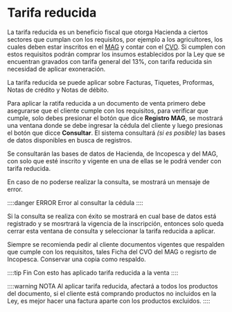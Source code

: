# Tarifa reducida

La tarifa reducida es un beneficio fiscal que otorga Hacienda a ciertos sectores que cumplan con los requisitos, por ejemplo a los agricultores, los cuales deben estar inscritos en el [MAG](https://www.mag.go.cr/) y contar con el [CVO](https://www.senasa.go.cr/institucion/organizacion/direcciones-nacionales/direccion-nacional-de-operaciones/cvo). Si cumplen con estos requisitos podrán comprar los insumos establecidos por la Ley que se encuentran gravados con tarifa general del 13%, con tarifa reducida sin necesidad de aplicar exoneración.

La tarifa reducida se puede aplicar sobre Facturas, Tiquetes, Proformas, Notas de crédito y Notas de débito.

Para aplicar la ratifa reducida a un documento de venta primero debe asegurarse que el cliente cumple con los requisitos, para verificar que cumple, solo debes presionar el botón que dice **Registro MAG**, se mostrará una ventana donde se debe ingresar la cédula del cliente y luego presionas el botón que dicce **Consultar**. El sistema consultará *(si es posible)* las bases de datos disponibles en busca de registros.

Se consultarán las bases de datos de Hacienda, de Incopesca y del MAG, con solo que esté inscrito y vigente en una de ellas se le podrá vender con tarifa reducida.

En caso de no poderse realizar la consulta, se mostrará un mensaje de error.


::::danger ERROR
Error al consultar la cédula
::::

Si la consulta se realiza con éxito se mostrará en cual base de datos está registrado y se mosrtrará la vigencia de la inscripción, entonces solo queda cerrar esta ventana de consulta y seleccionar la tarifa reducida a aplicar.


Siempre se recomienda pedir al cliente documentos vigentes que respalden que cumple con los requisitos, tales Ficha del CVO del MAG o regisrto de Incopesca. Conservar una copia como respaldo.

::::tip Fin
Con esto has aplicado tarifa reducida a la venta
::::

::::warning NOTA
Al aplicar tarifa reducida, afectará a todos los productos del documento, si el cliente está comprando productos no incluidos en la Ley, es mejor hacer una factura aparte con los productos excluidos.
::::